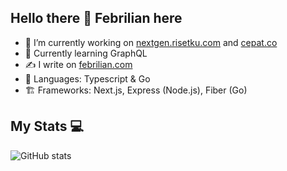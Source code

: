 ## Hello there 👋 Febrilian here

- 🔭 I’m currently working on [nextgen.risetku.com](https://nextgen.risetku.com) and [cepat.co](https://cepat.co)
- 🌱 Currently learning GraphQL 
- ✍ I write on [febrilian.com](https://febrilian.com)
- 🚀 Languages: Typescript & Go
- 🏗 Frameworks: Next.js, Express (Node.js), Fiber (Go)

## My Stats 💻

![GitHub stats](https://github-readme-stats.vercel.app/api?username=febriliankr&show_icons=true&theme=tokyonight)
